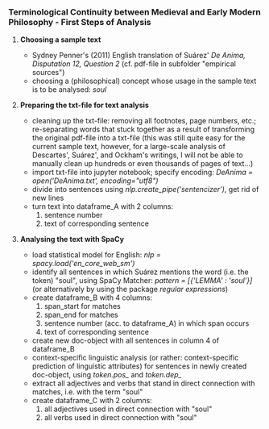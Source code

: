 ### Terminological Continuity between Medieval and Early Modern Philosophy - First Steps of Analysis

1. **Choosing a sample text**

    * Sydney Penner's (2011) English translation of Suárez' *De Anima, Disputation 12, Question 2* (cf. pdf-file in subfolder "empirical sources")
    * choosing a (philosophical) concept whose usage in the sample text is to be analysed: *soul*


2. **Preparing the txt-file for text analysis**

    * cleaning up the txt-file: removing all footnotes, page numbers, etc.; re-separating words that stuck together as a result of transforming the original pdf-file into a txt-file (this was still quite easy for the current sample text, however, for a large-scale analysis of Descartes', Suárez', and Ockham's writings, I will not be able to manually clean up hundreds or even thousands of pages of text...)
    * import txt-file into jupyter notebook; specify encoding: *DeAnima = open('DeAnima.txt', encoding="utf8")*
    * divide into sentences using *nlp.create_pipe('sentencizer')*, get rid of new lines
    * turn text into dataframe_A with 2 columns:
        1. sentence number
        2. text of corresponding sentence


3. **Analysing the text with SpaCy**

    * load statistical model for English: *nlp = spacy.load('en_core_web_sm')*
    * identify all sentences in which Suárez mentions the word (i.e. the token) "soul", using SpaCy Matcher: *pattern = [{'LEMMA' : 'soul'}]* (or alternatively by using the package *regular expressions*)
    * create dataframe_B with 4 columns:
      1. span_start for matches
      2. span_end for matches
      3. sentence number (acc. to dataframe_A) in which span occurs
      4. text of corresponding sentence
    * create new doc-object with all sentences in column 4 of dataframe_B
    * context-specific linguistic analysis (or rather: context-specific prediction of linguistic attributes) for sentences in newly created doc-object, using *token.pos_* and *token.dep_*
    * extract all adjectives and verbs that stand in direct connection with matches, i.e. with the term "soul"
    * create dataframe_C with 2 columns:
        1. all adjectives used in direct connection with "soul"
        2. all verbs used in direct connection with "soul"
